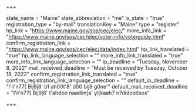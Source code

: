 +++

state_name = "Maine"
state_abbreviation = "me"
is_state = "true"
registration_type = "by-mail"
translationKey = "Maine"
type = "register"
hp_link = "https://www.maine.gov/sos/cec/elec/"
more_info_link = "https://www.maine.gov/sos/cec/elec/voter-info/voterguide.html"
confirm_registration_link = "https://www.maine.gov/sos/cec/elec/data/index.html"
hp_link_translated = "true"
hp_link_language_selection = ""
more_info_link_translated = "true"
more_info_link_language_selection = ""
ip_deadline = "Tuesday, November 8, 2022"
mail_received_deadline = "Must be received by Tuesday, October 18, 2022"
confirm_registration_link_translated = "true"
confirm_registration_link_language_selection = ""
default_ip_deadline = "I'ii'n77[ Bij9j8' b1 ah00t'8' d00 bij9 g0ne'"
default_mail_received_deadline = "I'ii'n77[ Bij9j8' t'ahdoo naadiin[a' yi[kaah7 n7didooltsos"

+++